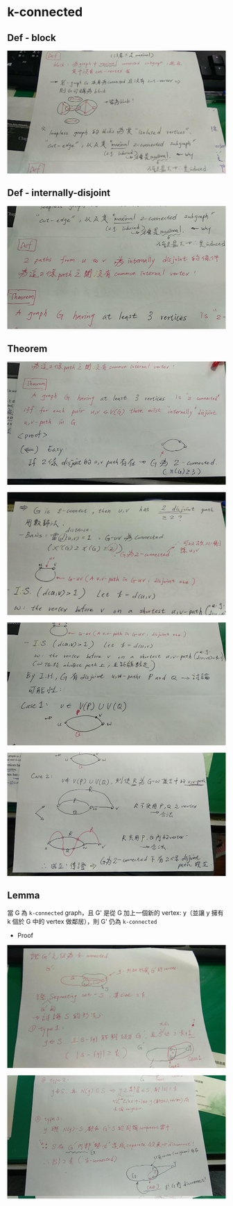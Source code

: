 # k-connected

## Def - block

![](./res/ch4/ch4-block.jpg)

## Def - internally-disjoint

![](./res/ch4/ch4-internal-disjoint.jpg)

## Theorem

![](./res/ch4/ch4-thm-internal-disjoint.jpg)

![](./res/ch4/ch4-thm-internal-disjoint-2.jpg)

![](./res/ch4/ch4-thm-internal-disjoint-3.jpg)

![](./res/ch4/ch4-thm-internal-disjoint-4.jpg)

## Lemma

當 G 為 `k-connected` graph，且 G' 是從 G 加上一個新的 vertex: y（並讓 y 擁有 k 個於 G 中的 vertex 做鄰居），則 G' 仍為 `k-connected`

* Proof

![](./res/ch4/ch4-lemma-k-connected-1.jpg)

![](./res/ch4/ch4-lemma-k-connected-2.jpg)